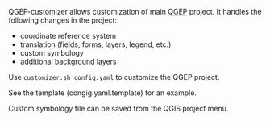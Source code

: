 QGEP-customizer allows customization of main [QGEP](https://github.com/QGEP) project.
It handles the following changes in the project:
- coordinate reference system
- translation (fields, forms, layers, legend, etc.)
- custom symbology
- additional background layers


Use `customizer.sh config.yaml` to customize the QGEP project.

See the template (congig.yaml.template) for an example.

Custom symbology file can be saved from the QGIS project menu.
